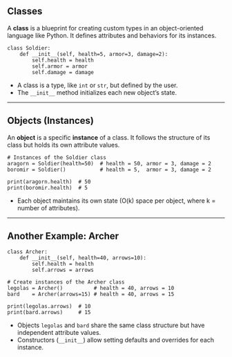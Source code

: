## Classes

A **class** is a blueprint for creating custom types in an object-oriented language like Python. It defines attributes and behaviors for its instances.

    class Soldier:
        def __init__(self, health=5, armor=3, damage=2):
            self.health = health
            self.armor = armor
            self.damage = damage

- A class is a type, like `int` or `str`, but defined by the user.  
- The `__init__` method initializes each new object’s state.

---

## Objects (Instances)

An **object** is a specific **instance** of a class. It follows the structure of its class but holds its own attribute values.

    # Instances of the Soldier class
    aragorn = Soldier(health=50)  # health = 50, armor = 3, damage = 2
    boromir = Soldier()           # health = 5,  armor = 3, damage = 2

    print(aragorn.health)  # 50
    print(boromir.health)  # 5

- Each object maintains its own state (O(k) space per object, where k = number of attributes).

---

## Another Example: Archer

    class Archer:
        def __init__(self, health=40, arrows=10):
            self.health = health
            self.arrows = arrows

    # Create instances of the Archer class
    legolas = Archer()          # health = 40, arrows = 10
    bard    = Archer(arrows=15) # health = 40, arrows = 15

    print(legolas.arrows)  # 10
    print(bard.arrows)     # 15

- Objects `legolas` and `bard` share the same class structure but have independent attribute values.  
- Constructors (`__init__`) allow setting defaults and overrides for each instance.
